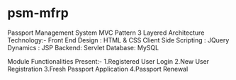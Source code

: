 # psm-mfrp
Passport Management System
MVC Pattern 3 Layered Architecture 
Technology:-
Front End Design : HTML & CSS
Client Side Scripting : JQuery
Dynamics : JSP
Backend: Servlet 
Database: MySQL

Module Functionalities Present:-
1.Registered User Login
2.New User Registration
3.Fresh Passport Application
4.Passport Renewal
